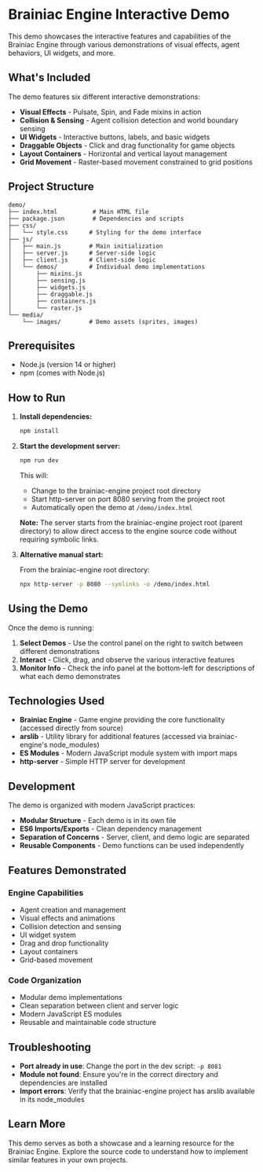 # Brainiac Engine Interactive Demo

This demo showcases the interactive features and capabilities of the Brainiac Engine through various demonstrations of visual effects, agent behaviors, UI widgets, and more.

## What's Included

The demo features six different interactive demonstrations:

- **Visual Effects** - Pulsate, Spin, and Fade mixins in action
- **Collision & Sensing** - Agent collision detection and world boundary sensing
- **UI Widgets** - Interactive buttons, labels, and basic widgets
- **Draggable Objects** - Click and drag functionality for game objects
- **Layout Containers** - Horizontal and vertical layout management
- **Grid Movement** - Raster-based movement constrained to grid positions

## Project Structure

```
demo/
├── index.html          # Main HTML file
├── package.json        # Dependencies and scripts
├── css/
│   └── style.css      # Styling for the demo interface
├── js/
│   ├── main.js        # Main initialization
│   ├── server.js      # Server-side logic
│   ├── client.js      # Client-side logic
│   └── demos/         # Individual demo implementations
│       ├── mixins.js
│       ├── sensing.js
│       ├── widgets.js
│       ├── draggable.js
│       ├── containers.js
│       └── raster.js
└── media/
    └── images/        # Demo assets (sprites, images)
```

## Prerequisites

- Node.js (version 14 or higher)
- npm (comes with Node.js)

## How to Run

1. **Install dependencies:**

   ```bash
   npm install
   ```

2. **Start the development server:**

   ```bash
   npm run dev
   ```

   This will:

   - Change to the brainiac-engine project root directory
   - Start http-server on port 8080 serving from the project root
   - Automatically open the demo at `/demo/index.html`

   **Note:** The server starts from the brainiac-engine project root (parent directory) to allow direct access to the engine source code without requiring symbolic links.

3. **Alternative manual start:**

   From the brainiac-engine root directory:

   ```bash
   npx http-server -p 8080 --symlinks -o /demo/index.html
   ```

## Using the Demo

Once the demo is running:

1. **Select Demos** - Use the control panel on the right to switch between different demonstrations
2. **Interact** - Click, drag, and observe the various interactive features
3. **Monitor Info** - Check the info panel at the bottom-left for descriptions of what each demo demonstrates

## Technologies Used

- **Brainiac Engine** - Game engine providing the core functionality (accessed directly from source)
- **arslib** - Utility library for additional features (accessed via brainiac-engine's node_modules)
- **ES Modules** - Modern JavaScript module system with import maps
- **http-server** - Simple HTTP server for development

## Development

The demo is organized with modern JavaScript practices:

- **Modular Structure** - Each demo is in its own file
- **ES6 Imports/Exports** - Clean dependency management
- **Separation of Concerns** - Server, client, and demo logic are separated
- **Reusable Components** - Demo functions can be used independently

## Features Demonstrated

### Engine Capabilities

- Agent creation and management
- Visual effects and animations
- Collision detection and sensing
- UI widget system
- Drag and drop functionality
- Layout containers
- Grid-based movement

### Code Organization

- Modular demo implementations
- Clean separation between client and server logic
- Modern JavaScript ES modules
- Reusable and maintainable code structure

## Troubleshooting

- **Port already in use**: Change the port in the dev script: `-p 8081`
- **Module not found**: Ensure you're in the correct directory and dependencies are installed
- **Import errors**: Verify that the brainiac-engine project has arslib available in its node_modules

## Learn More

This demo serves as both a showcase and a learning resource for the Brainiac Engine. Explore the source code to understand how to implement similar features in your own projects.
